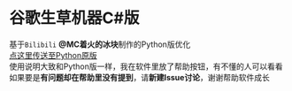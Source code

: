 # 谷歌生草机器C#版
基于`Bilibili` **@MC着火的冰块**制作的Python版优化  
[点这里传送至Python原版](https://github.com/WillamSun/Google-Translate)  
使用说明大致和Python版一样，我在软件里放了帮助按钮，有不懂的人可以看看  
如果要是**有问题却在帮助里没有提到**，请**新建Issue讨论**，谢谢帮助软件成长
